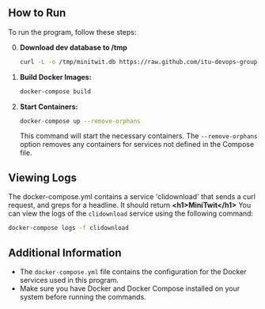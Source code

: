 ## How to Run

To run the program, follow these steps:

0. **Download dev database to /tmp**

   ```bash
   curl -L -o /tmp/minitwit.db https://raw.github.com/itu-devops-groupn/itu-minitwit/c212879cd1fbdeaa6597a06ccb28068a1291e8c6/minitwit.db 
   ```

1. **Build Docker Images:**

   ```bash
   docker-compose build
   ```

2. **Start Containers:**

   ```bash
   docker-compose up --remove-orphans
   ```

   This command will start the necessary containers. The `--remove-orphans` option removes any containers for services not defined in the Compose file.

## Viewing Logs

The docker-compose.yml contains a service 'clidownload' that sends a curl request, and greps for a headline. It should return <strong>&lt;h1&gt;MiniTwit&lt;/h1&gt;</strong>
You can view the logs of the `clidownload` service using the following command:

```bash
docker-compose logs -f clidownload
```


## Additional Information

- The `docker-compose.yml` file contains the configuration for the Docker services used in this program.
- Make sure you have Docker and Docker Compose installed on your system before running the commands.

